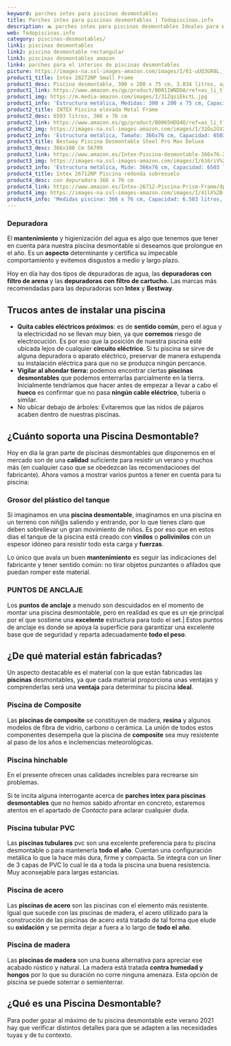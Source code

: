 ```yaml
---
keyword: parches intex para piscinas desmontables
title: Parches intex para piscinas desmontables | Todopiscinas.info
description: 🏊 parches intex para piscinas desmontables Ideales para este verano 2021. Aquí puedes comprar parches intex para piscinas desmontables y comparar con otras similares. No dejes escapar parches intex para piscinas desmontables a un precio realmente tentador.
web: Todopiscinas.info
category: piscinas-desmontables/
link1: piscinas desmontables
link2: piscina desmontable rectangular
link3: piscinas desmontables amazon
link4: parches para el interios de piscinas desmontables
picture: https://images-na.ssl-images-amazon.com/images/I/61-uUQ3GR8L.jpg
product1_title: Intex 28272NP Small Frame
product1_desc: Piscina desmontable, 300 x 200 x 75 cm, 3.834 litros, azul
product1_link: https://www.amazon.es/gp/product/B001IWNDDA/ref=as_li_tl?ie=UTF8&camp=3638&creative=24630&creativeASIN=B001IWNDDA&linkCode=as2&tag=todopiscinas0e-21&linkId=25b9d647487c889cb6ef56ed63f50ca1
product1_img: https://m.media-amazon.com/images/I/31ZqsiEkctL.jpg
product1_info: 'Estructura metálica, Medidas: 300 x 200 x 75 cm, Capacidad: 3.834 litros, Para 6 personas (+ 6 años), Fácil montaje, Forma rectangular'
product2_title: INTEX Piscina elevada Metal Frame
product2_desc: 6503 litros, 366 x 76 cm
product2_link: https://www.amazon.es/gp/product/B0065HDQ4O/ref=as_li_tl?ie=UTF8&camp=3638&creative=24630&creativeASIN=B0065HDQ4O&linkCode=as2&tag=todopiscinas0e-21&linkId=ed2430e3ba564d3527ee103df33ed7b3
product2_img: https://images-na.ssl-images-amazon.com/images/I/31Ou2GV2SAL.jpg
product2_info: 'Estructura metálica, Tamaño: 366x76 cm, Capacidad: 6503 litros, Forma circular, De 4 a 7 personas (+6 años)'
product3_title: Bestway Piscina Desmontable Steel Pro Max Deluxe
product3_desc: 366x100 Cm 56709
product3_link: https://www.amazon.es/Intex-Piscina-desmontable-366x76-28210NP/dp/B0065HDQ4O?__mk_es_ES=%C3%85M%C3%85%C5%BD%C3%95%C3%91&crid=25UQGV9HG2INI&dchild=1&keywords=piscinas+desmontables&qid=1615854176&sprefix=piscinas+dem%2Caps%2C201&sr=8-5&linkCode=ll1&tag=todopiscinas0e-21&linkId=34f200977c6cbaab1f3f4d9ac0e64755&language=es_ES&ref_=as_li_ss_tl
product3_img: https://images-na.ssl-images-amazon.com/images/I/616riV%2BiY3L.jpg
product3_info: 'Estructura metálica, Mide: 366x76 cm, Capacidad: 6503 litros, De 4 a 7 personas mayores de 6 años, Forma circular, Tecnología Super-Tough'
product4_title: Intex 26712NP Piscina redonda sobresuelo
product4_desc: con depuradora 366 x 76 cm
product4_link: https://www.amazon.es/Intex-26712-Piscina-Prism-Frame/dp/B07FB823GL?__mk_es_ES=%C3%85M%C3%85%C5%BD%C3%95%C3%91&dchild=1&keywords=piscinas+desmontables+con+depuradora&qid=1615936418&sr=8-5&linkCode=ll1&tag=todopiscinas0e-21&linkId=d98699de7830cd471766fa1daa36de34&language=es_ES&ref_=as_li_ss_tl
product4_img: https://images-na.ssl-images-amazon.com/images/I/41lX%2B-YpibL.jpg
product4_info: 'Medidas piscina: 366 x 76 cm, Capacidad: 6.503 litros, Incluye depuradora de cartucha A, Lona resistente triple capa'
---
```




### Depuradora

El **mantenimiento** y higienización del agua es algo que tenemos que tener en cuenta para nuestra piscina desmontable si deseamos que prolongue en el año. Es un **aspecto** determinante y certifica su impecable comportamiento y evitemos disgustos a medio y largo plazo.

Hoy en día hay dos tipos de depuradoras de agua, las **depuradoras con filtro de arena** y  las **depuradoras** **con filtro de cartucho.** Las marcas más recomendadas para las depuradoras son **Intex** y **Bestway**.


## Trucos antes de instalar una piscina



*   **Quita cables eléctricos próximos**: es de **sentido común**, pero el agua y la electricidad no se llevan muy bien, ya que **corremos** riesgo de electrocución. Es por eso que la posición de nuestra piscina esté ubicada lejos de cualquier **circuito eléctrico**. Si tu piscina se sirve de alguna depuradora o aparato eléctrico, preservar de manera estupenda su instalación eléctrica para que no se produzca ningún percance.
*   **Vigilar al ahondar tierra:** podemos encontrar ciertas **piscinas desmontables** que podemos enterrarlas parcialmente en la tierra. Inicialmente tendríamos que hacer antes de empezar a llevar a cabo el **hueco** es confirmar que no pasa **ningún cable eléctrico**, tubería o similar.
*   No ubicar debajo de árboles: Evitaremos que las nidos de pájaros acaben dentro de nuestras piscinas.

<stats-list :link1=link1 :link2=link2 :link3=link3 :link4=link4 :category=category></stats-list>


## ¿Cuánto soporta una Piscina Desmontable?

Hoy en dia la gran parte de piscinas desmontables que disponemos en el mercado son de una **calidad** suficiente para resistir un verano y muchos más (en cualquier caso que se obedezcan las recomendaciones del fabricante). Ahora vamos a mostrar varios puntos a tener en cuenta para tu piscina:


### Grosor del plástico del tanque

Si imaginamos en una **piscina desmontable**, imaginamos en una piscina en un terreno con niñ@s saliendo y entrando, por lo que tienes claro que deben sobrellevar un gran movimiento de niños. Es por eso que en estos días el tanque de la piscina está creado con **vinilos** o **polivinilos** con un espesor idóneo para resistir todo esta carga y **fuerzas**.

Lo único que avala un	 buen **mantenimiento** es seguir las indicaciones del fabricante y tener sentido común: no tirar objetos punzantes o afilados que puedan romper este material.


### PUNTOS DE ANCLAJE

Los **puntos de anclaje** a menudo son descuidados en el momento de montar una piscina desmontable, pero en realidad es que es un eje principal por el que sostiene una **excelente** estructura para todo el set.| Estos puntos de anclaje es donde se apoya la superficie para garantizar una excelente base que de seguridad y reparta adecuadamente **todo el peso**.


## ¿De qué material están fabricadas?

Un aspecto destacable es el material con la que están fabricadas las **piscinas** desmontables, ya que cada material proporciona unas ventajas y comprenderlas  será una **ventaja** para determinar tu piscina **ideal**.


### Piscina de Composite

Las **piscinas de composite** se constituyen de madera, **resina** y algunos modelos de fibra de vidrio, carbono o cerámica. La unión de todos estos componentes desempeña que la piscina de **composite** sea muy resistente al paso de los años e inclemencias meteorológicas.


### Piscina hinchable

 En el presente ofrecen unas calidades increíbles para recrearse sin problemas.

Si te incita alguna interrogante acerca de **parches intex para piscinas desmontables** que no hemos sabido afrontar en concreto, estaremos atentos en el apartado de _Contacto_ para aclarar cualquier duda.


### Piscina tubular PVC

Las **piscinas tubulares** pvc son una excelente preferencia para tu piscina desmontable o para mantenerla **todo el año**. Cuentan una configuración metálica lo que la hace más dura, firme y compacta. Se integra con un liner de 3 capas de PVC lo cual le da a toda la piscina una buena resistencia. Muy aconsejable para largas estancias.


### Piscina de acero

Las **piscinas de acero** son las piscinas con el elemento más resistente. Igual que sucede con las piscinas de madera, el acero utilizado para la construcción de las piscinas de acero está tratado de tal forma que elude su **oxidación** y se permita dejar a fuera a lo largo de **todo el año**.


### Piscina de madera

Las **piscinas de madera** son una buena alternativa para apreciar ese acabado rústico y natural. La madera está tratada **contra humedad y hongos** por lo que su duración no corre ninguna amenaza. Esta opción de piscina se puede soterrar o semienterrar.

<external-banner></external-banner>


<brand-panel :title=product1_title :desc=product1_desc :img=product1_img :link=product1_link></brand-panel>
## ¿Qué es una Piscina Desmontable?



Para poder gozar al máximo de tu piscina desmontable este verano 2021 hay que verificar distintos detalles para que se adapten a las necesidades tuyas y de tu contexto.